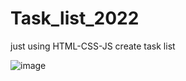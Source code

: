 # Task_list_2022
just using HTML-CSS-JS create task list 

![image](https://user-images.githubusercontent.com/86973304/185705143-0e01f332-7f7e-46bf-96ef-cbe2b856d0b2.png)
